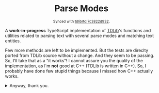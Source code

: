 <div align="center">

# Parse Modes

<sup>Synced with [tdlib/td:7c3822d932](https://github.com/tdlib/td/tree/7c3822d932f96aeca2861b6ae0cb25eacb27136f).</sup>

</div>

A **work-in-progress** TypeScript implementation of [TDLib](https://github.com/tdlib/td)'s functions and utilities
related to parsing text with several parse modes and matching text entities.

Few more methods are left to be implemented. But the tests are direclty ported from TDLib source without a change. And
they seem to be passing. So, I'll take that as a "it works"! I cannot assure you the quality of the implementation, as
I'm **not** good at C++ (TDLib is written in C++). So, I probably have done few stupid things because I missed how C++
actually works.

<details>
  <summary>Anyway, thank you.</summary>

###### For now, here is what have been ported properly. But of course, they still might have a few bugs. And I'm just showing off!

```diff
+ match.ts
+ td/telegram/MessageEntity.cpp

* match_mentions
* match_bot_commands
* match_hashtags
* match_cashtags
* match_media_timestamps
* match_bank_card_numbers
* is_url_unicode_symbol
* is_url_path_symbol
* match_tg_urls
* is_protocol_symbol
* is_user_data_symbol
* is_domain_symbol
* match_urls
* is_valid_bank_card
* is_email_address
* is_common_tld
* fix_url
* get_valid_short_usernames
* find_mentions
* find_bot_commands
* find_hashtags
* find_cashtags
* find_bank_card_numbers
* find_tg_urls
* find_urls
* find_media_timestamps
* text_length
* get_type_priority
* remove_empty_entities
* sort_entities
* check_is_sorted
* check_non_intersecting
* get_entity_type_mask
* get_splittable_entities_mask
* get_blockquote_entities_mask
* get_continuous_entities_mask
* get_pre_entities_mask
* get_user_entities_mask
* is_splittable_entity
* is_blockquote_entity
* is_continuous_entity
* is_pre_entity
* is_user_entity
* is_hidden_data_entity
* get_splittable_entity_type_index
* are_entities_valid
* remove_intersecting_entities
* remove_entities_intersecting_blockquote
* fix_entity_offsets
* find_entities
* find_media_timestamp_entities
* merge_entities
* is_plain_domain
* get_first_url
* parse_markdown
* parse_markdown_v2
* decode_html_entity
* (*) parse_html

+ utilities.ts
+ from a lot of source files

* is_word_character
* to_lower_begins_with
* to_lower
* split
* full_split
* begins_with
* ends_with
* is_space
* is_alpha
* is_alpha (from misc.h)
* is_alnum
* is_digit
* is_alpha_digit
* is_alpha_digit_or_underscore
* is_alpha_digit_underscore_or_minus
* is_hex_digit
* hex_to_int
* is_hashtag_letter
* CHECK
* LOG_CHECK

+ unicode.ts
+ tdutils/td/utils/unicode.cpp

* UnicodeSimpleCategory
* get_unicode_simple_category
* binary_search_ranges
* unicode_to_lower

+ utf8.ts
+ tdutils/td/utils/utf8.cpp

* is_utf8_character_first_code_unit
* utf8_length
* utf8_utf16_length
* prev_utf8_unsafe
* next_utf8_unsafe
* append_utf8_character
* append_utf8_character_unsafe
* utf8_to_lower
* utf8_truncate
* utf8_utf16_truncate
* utf8_substr
* utf8_utf16_substr
* check_utf8

+ other stuff

* CustomEmojiId
* HttpUrl
* HttpUrlProtocol
* parse_url
* IpAddress
* parse_ipv6 (a compatible port from core-js)
* LinkManager
  # getLinkUserId
  # getLinkCustomEmojiId
  # getCheckedLink
  # checkLinkImpl
* UserId
```

> \* Most likely too buggy.

</details>
